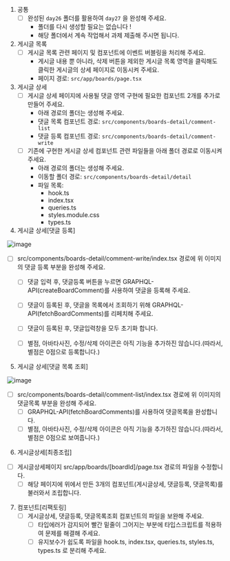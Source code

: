 1. 공통
    - [ ]  완성된 `day26` 폴더를 활용하여 `day27` 을 완성해 주세요.
        - 폴더를 다시 생성할 필요는 없습니다 !
        - 해당 폴더에서 계속 작업해서 과제 제출해 주시면 됩니다.
        
2. 게시글 목록
    - [ ]  게시글 목록 관련 페이지 및 컴포넌트에 이벤트 버블링을 처리해 주세요.
        - 게시글 내용 뿐 아니라, 삭제 버튼을 제외한 게시글 목록 영역을 클릭해도 클릭한 게시글의 상세 페이지로 이동시켜 주세요.
        - 페이지 경로: `src/app/boards/page.tsx`
    
3. 게시글 상세
    - [ ]  게시글 상세 페이지에 사용될 댓글 영역 구현에 필요한 컴포넌트 2개를 추가로 만들어 주세요.
        - 아래 경로의 폴더는 생성해 주세요.
        - 댓글 목록 컴포넌트 경로: `src/components/boards-detail/comment-list`
        - 댓글 등록 컴포넌트 경로: `src/components/boards-detail/comment-write`
    - [ ]  기존에 구현한 게시글 상세 컴포넌트 관련 파일들을 아래 폴더 경로로 이동시켜 주세요.
        - 아래 경로의 폴더는 생성해 주세요.
        - 이동할 폴더 경로: `src/components/boards-detail/detail`
        - 파일 목록:
            - hook.ts
            - index.tsx
            - queries.ts
            - styles.module.css
            - types.ts


4. 게시글 상세[댓글 등록]

![image](https://github.com/user-attachments/assets/8f9d2b76-c226-4ba4-82e7-4024d83d299d)

 - [ ] src/components/boards-detail/comment-write/index.tsx 경로에 위 이미지의 댓글 등록 부분을 완성해 주세요.
     - [ ] 댓글 입력 후, 댓글등록 버튼을 누르면 GRAPHQL-API(createBoardComment)를 사용하여 댓글을 등록해 주세요.
     - [ ] 댓글이 등록된 후, 댓글을 목록에서 조회하기 위해 GRAPHQL-API(fetchBoardComments)를 리페치해 주세요.
     - [ ] 댓글이 등록된 후, 댓글입력창을 모두 초기화 합니다.
     - [ ] 별점, 아바타사진, 수정/삭제 아이콘은 아직 기능을 추가하진 않습니다.(따라서, 별점은 0점으로 등록합니다.)



5. 게시글 상세[댓글 목록 조회]

![image](https://github.com/user-attachments/assets/7bde16a0-7a96-45a1-a422-e93f68575a3e)

 - [ ] src/components/boards-detail/comment-list/index.tsx 경로에 위 이미지의 댓글목록 부분을 완성해 주세요.
     - [ ] GRAPHQL-API(fetchBoardComments)를 사용하여 댓글목록을 완성합니다.
     - [ ] 별점, 아바타사진, 수정/삭제 아이콘은 아직 기능을 추가하진 않습니다.(따라서, 별점은 0점으로 보여줍니다.)

6. 게시글상세[최종조립]
 - [ ] 게시글상세페이지 src/app/boards/[boardId]/page.tsx 경로의 파일을 수정합니다.
     - [ ] 해당 페이지에 위에서 만든 3개의 컴포넌트(게시글상세, 댓글등록, 댓글목록)를 불러와서 조립합니다.

7. 컴포넌트[리팩토링]
    - [ ] 게시글상세, 댓글등록, 댓글목록조회 컴포넌트의 파일을 보완해 주세요.
        - [ ] 타입에러가 감지되어 빨간 밑줄이 그어지는 부분에 타입스크립트를 적용하여 문제를 해결해 주세요.
        - [ ] 유지보수가 쉽도록 파일을 hook.ts, index.tsx, queries.ts, styles.ts, types.ts 로 분리해 주세요.
